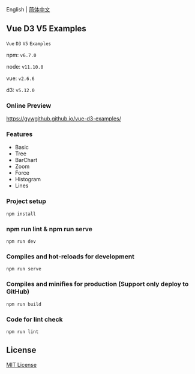  English | [简体中文](./README.zh-CN.md)

## Vue D3 V5 Examples

`Vue`   `D3`   `V5`   `Examples`

npm: `v6.7.0`

node: `v11.10.0`

vue: `v2.6.6`

d3: `v5.12.0`

### Online Preview

https://gywgithub.github.io/vue-d3-examples/

### Features

- Basic
- Tree
- BarChart
- Zoom
- Force
- Histogram
- Lines

### Project setup
```
npm install
```

### npm run lint & npm run serve
```
npm run dev
```

### Compiles and hot-reloads for development
```
npm run serve
```

### Compiles and minifies for production (Support only deploy to GitHub)
```
npm run build
```

### Code for lint check
```
npm run lint
```

## License

[MIT License](https://github.com/gywgithub/vue-d3-examples/blob/master/LICENSE)
